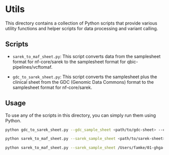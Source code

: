 # Utils
This directory contains a collection of Python scripts that provide various utility functions and helper scripts for data processing and variant calling.

## Scripts

- `sarek_to_maf_sheet.py`: This script converts data from the samplesheet format for nf-core/sarek to the samplesheet format for qbic-pipelines/vcftomaf.

- `gdc_to_sarek_sheet.py`: This script converts the samplesheet plus the clinical sheet from the GDC (Genomic Data Commons) format to the samplesheet format for nf-core/sarek.

## Usage
To use any of the scripts in this directory, you can simply run them using Python.

```bash
python gdc_to_sarek_sheet.py --gdc_sample_sheet <path/to/gdc-sheet> --clinical_sheet <path/to/gdc-clinical-sheet> --custom_path <path/to/bam-files> --output_file <output.csv>

python sarek_to_maf_sheet.py --sarek_sample_sheet <path/to/sarek-sheet> --custom_path <path/to/results/annotation> --output_file <output.csv>

python sarek_to_maf_sheet.py --sarek_sample_sheet /Users/famke/01-ghga-project/homogeneous-data-processing/variantcalling/sarek/sarek_samplesheet.csv --custom_path /sfs/9/ws/paifb01-tcga/sarek-results/annotation --output_file ../vcftomaf/vcftomaf_samplesheet.csv
```
